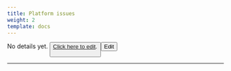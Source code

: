 ```yaml
---
title: Platform issues
weight: 2
template: docs
---
```

No details yet. <button type="button"><a href="https://github.com/hypertrace/hypertrace-docs-website/tree/main/src/pages/troubleshooting/platform.md">
Click here to edit</a>.

<a href="https://github.com/hypertrace/hypertrace-docs-website/tree/main/src/pages/troubleshooting/platform.md">
<button type="button">Edit</button></a>

***
